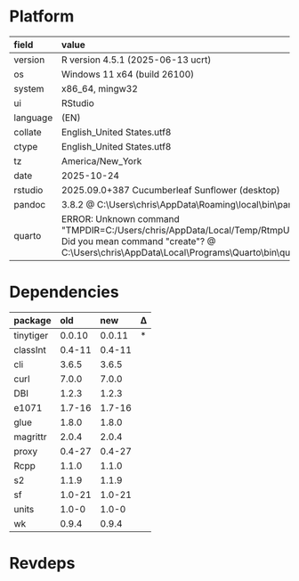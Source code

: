 # Platform

|field    |value                                                                                                                                                                                       |
|:--------|:-------------------------------------------------------------------------------------------------------------------------------------------------------------------------------------------|
|version  |R version 4.5.1 (2025-06-13 ucrt)                                                                                                                                                           |
|os       |Windows 11 x64 (build 26100)                                                                                                                                                                |
|system   |x86_64, mingw32                                                                                                                                                                             |
|ui       |RStudio                                                                                                                                                                                     |
|language |(EN)                                                                                                                                                                                        |
|collate  |English_United States.utf8                                                                                                                                                                  |
|ctype    |English_United States.utf8                                                                                                                                                                  |
|tz       |America/New_York                                                                                                                                                                            |
|date     |2025-10-24                                                                                                                                                                                  |
|rstudio  |2025.09.0+387 Cucumberleaf Sunflower (desktop)                                                                                                                                              |
|pandoc   |3.8.2 @ C:\Users\chris\AppData\Roaming\local\bin\pandoc.exe                                                                                                                                 |
|quarto   |ERROR: Unknown command "TMPDIR=C:/Users/chris/AppData/Local/Temp/RtmpUJfMLP/file20fc6c6a4532". Did you mean command "create"? @ C:\Users\chris\AppData\Local\Programs\Quarto\bin\quarto.exe |

# Dependencies

|package   |old    |new    |Δ  |
|:---------|:------|:------|:--|
|tinytiger |0.0.10 |0.0.11 |*  |
|classInt  |0.4-11 |0.4-11 |   |
|cli       |3.6.5  |3.6.5  |   |
|curl      |7.0.0  |7.0.0  |   |
|DBI       |1.2.3  |1.2.3  |   |
|e1071     |1.7-16 |1.7-16 |   |
|glue      |1.8.0  |1.8.0  |   |
|magrittr  |2.0.4  |2.0.4  |   |
|proxy     |0.4-27 |0.4-27 |   |
|Rcpp      |1.1.0  |1.1.0  |   |
|s2        |1.1.9  |1.1.9  |   |
|sf        |1.0-21 |1.0-21 |   |
|units     |1.0-0  |1.0-0  |   |
|wk        |0.9.4  |0.9.4  |   |

# Revdeps

